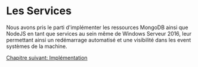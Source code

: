 # Les Services


Nous avons pris le parti d'implémenter les ressources MongoDB ainsi que NodeJS en tant que services au sein même de Windows Serveur 2016, leur permettant ainsi un redémarrage automatisé et une visibilité dans les event systèmes de la machine.


<a href="{{ site.baseUrl }}architecture/implementation/" class="btn btn-green">Chapitre suivant: Implémentation</a>